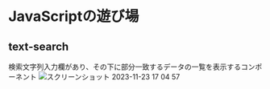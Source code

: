 # JavaScriptの遊び場

## text-search
検索文字列入力欄があり、その下に部分一致するデータの一覧を表示するコンポーネント
![スクリーンショット 2023-11-23 17 04 57](https://github.com/watarum00/JSPlaying/assets/144108007/ba459683-b858-431c-83a7-254e6995caec)